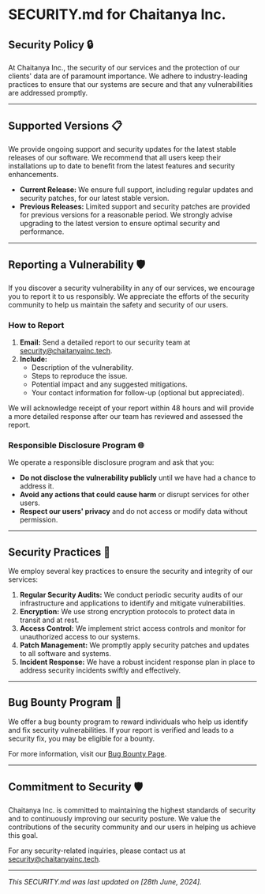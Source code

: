# SECURITY.md for Chaitanya Inc.

## Security Policy 🔒

At Chaitanya Inc., the security of our services and the protection of our clients' data are of paramount importance. We adhere to industry-leading practices to ensure that our systems are secure and that any vulnerabilities are addressed promptly.

---

## Supported Versions 📋

We provide ongoing support and security updates for the latest stable releases of our software. We recommend that all users keep their installations up to date to benefit from the latest features and security enhancements.

- **Current Release:** We ensure full support, including regular updates and security patches, for our latest stable version.
- **Previous Releases:** Limited support and security patches are provided for previous versions for a reasonable period. We strongly advise upgrading to the latest version to ensure optimal security and performance.

---

## Reporting a Vulnerability 🛡️

If you discover a security vulnerability in any of our services, we encourage you to report it to us responsibly. We appreciate the efforts of the security community to help us maintain the safety and security of our users. 

### How to Report

1. **Email:** Send a detailed report to our security team at [security@chaitanyainc.tech](mailto:security@chaitanyainc.tech).
2. **Include:**
   - Description of the vulnerability.
   - Steps to reproduce the issue.
   - Potential impact and any suggested mitigations.
   - Your contact information for follow-up (optional but appreciated).

We will acknowledge receipt of your report within 48 hours and will provide a more detailed response after our team has reviewed and assessed the report.

### Responsible Disclosure Program 🌐

We operate a responsible disclosure program and ask that you:

- **Do not disclose the vulnerability publicly** until we have had a chance to address it.
- **Avoid any actions that could cause harm** or disrupt services for other users.
- **Respect our users' privacy** and do not access or modify data without permission.

---

## Security Practices 🔐

We employ several key practices to ensure the security and integrity of our services:

1. **Regular Security Audits:** We conduct periodic security audits of our infrastructure and applications to identify and mitigate vulnerabilities.
2. **Encryption:** We use strong encryption protocols to protect data in transit and at rest.
3. **Access Control:** We implement strict access controls and monitor for unauthorized access to our systems.
4. **Patch Management:** We promptly apply security patches and updates to all software and systems.
5. **Incident Response:** We have a robust incident response plan in place to address security incidents swiftly and effectively.

---

## Bug Bounty Program 🎁

We offer a bug bounty program to reward individuals who help us identify and fix security vulnerabilities. If your report is verified and leads to a security fix, you may be eligible for a bounty. 

For more information, visit our [Bug Bounty Page](https://chaitanyainc.tech/HelpCenter/BugBounty).

---

## Commitment to Security 🛡️

Chaitanya Inc. is committed to maintaining the highest standards of security and to continuously improving our security posture. We value the contributions of the security community and our users in helping us achieve this goal.

For any security-related inquiries, please contact us at [security@chaitanyainc.tech](mailto:security@chaitanyainc.tech).

---

*This SECURITY.md was last updated on [28th June, 2024].*
